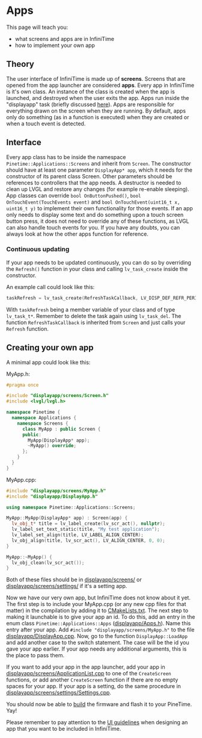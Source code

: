 # Apps

This page will teach you:

- what screens and apps are in InfiniTime
- how to implement your own app

## Theory

The user interface of InfiniTime is made up of **screens**.
Screens that are opened from the app launcher are considered **apps**.
Every app in InfiniTime is it's own class.
An instance of the class is created when the app is launched, and destroyed when the user exits the app.
Apps run inside the "displayapp" task (briefly discussed [here](./Intro.md)).
Apps are responsible for everything drawn on the screen when they are running.
By default, apps only do something (as in a function is executed) when they are created or when a touch event is detected.

## Interface

Every app class has to be inside the namespace `Pinetime::Applications::Screens` and inherit from `Screen`.
The constructor should have at least one parameter `DisplayApp* app`, which it needs for the constructor of its parent class Screen.
Other parameters should be references to controllers that the app needs.
A destructor is needed to clean up LVGL and restore any changes (for example re-enable sleeping).
App classes can override `bool OnButtonPushed()`, `bool OnTouchEvent(TouchEvents event)` and `bool OnTouchEvent(uint16_t x, uint16_t y)` to implement their own functionality for those events.
If an app only needs to display some text and do something upon a touch screen button press,
it does not need to override any of these functions, as LVGL can also handle touch events for you.
If you have any doubts, you can always look at how the other apps function for reference.

### Continuous updating

If your app needs to be updated continuously, you can do so by overriding the `Refresh()` function in your class
and calling `lv_task_create` inside the constructor.

An example call could look like this:

```cpp
taskRefresh = lv_task_create(RefreshTaskCallback, LV_DISP_DEF_REFR_PERIOD, LV_TASK_PRIO_MID, this);
```

With `taskRefresh` being a member variable of your class and of type `lv_task_t*`.
Remember to delete the task again using `lv_task_del`.
The function `RefreshTaskCallback` is inherited from `Screen` and just calls your `Refresh` function.

## Creating your own app

A minimal app could look like this:

MyApp.h:

```cpp
#pragma once

#include "displayapp/screens/Screen.h"
#include <lvgl/lvgl.h>

namespace Pinetime {
  namespace Applications {
    namespace Screens {
      class MyApp : public Screen {
      public:
        MyApp(DisplayApp* app);
        ~MyApp() override;
      };
    }
  }
}
```

MyApp.cpp:

```cpp
#include "displayapp/screens/MyApp.h"
#include "displayapp/DisplayApp.h"

using namespace Pinetime::Applications::Screens;

MyApp::MyApp(DisplayApp* app) : Screen(app) {
  lv_obj_t* title = lv_label_create(lv_scr_act(), nullptr);
  lv_label_set_text_static(title, "My test application");
  lv_label_set_align(title, LV_LABEL_ALIGN_CENTER);
  lv_obj_align(title, lv_scr_act(), LV_ALIGN_CENTER, 0, 0);
}

MyApp::~MyApp() {
  lv_obj_clean(lv_scr_act());
}
```

Both of these files should be in [displayapp/screens/](/src/displayapp/screens/)
or [displayapp/screens/settings/](/src/displayapp/screens/settings/) if it's a setting app.

Now we have our very own app, but InfiniTime does not know about it yet.
The first step is to include your MyApp.cpp (or any new cpp files for that matter)
in the compilation by adding it to [CMakeLists.txt](/CMakeLists.txt).
The next step to making it launchable is to give your app an id.
To do this, add an entry in the enum class `Pinetime::Applications::Apps` ([displayapp/Apps.h](/src/displayapp/Apps.h)).
Name this entry after your app. Add `#include "displayapp/screens/MyApp.h"` to the file [displayapp/DisplayApp.cpp](/src/displayapp/DisplayApp.cpp).
Now, go to the function `DisplayApp::LoadApp` and add another case to the switch statement.
The case will be the id you gave your app earlier.
If your app needs any additional arguments, this is the place to pass them.

If you want to add your app in the app launcher, add your app in [displayapp/screens/ApplicationList.cpp](/src/displayapp/screens/ApplicationList.cpp) to one of the `CreateScreen` functions, or add another `CreateScreen` function if there are no empty spaces for your app. If your app is a setting, do the same procedure in [displayapp/screens/settings/Settings.cpp](/src/displayapp/screens/settings/Settings.cpp).

You should now be able to [build](../buildAndProgram.md) the firmware
and flash it to your PineTime. Yay!

Please remember to pay attention to the [UI guidelines](../ui_guidelines.md)
when designing an app that you want to be included in InfiniTime.

